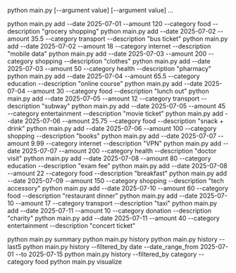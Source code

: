 python main.py <command> [--argument value] [--argument value] ...



python main.py add --date 2025-07-01 --amount 120 --category food --description "grocery shopping"
python main.py add --date 2025-07-02 --amount 35.5 --category transport --description "bus ticket"
python main.py add --date 2025-07-02 --amount 18 --category internet --description "mobile data"
python main.py add --date 2025-07-03 --amount 200 --category shopping --description "clothes"
python main.py add --date 2025-07-03 --amount 50 --category health --description "pharmacy"
python main.py add --date 2025-07-04 --amount 65.5 --category education --description "online course"
python main.py add --date 2025-07-04 --amount 30 --category food --description "lunch out"
python main.py add --date 2025-07-05 --amount 12 --category transport --description "subway"
python main.py add --date 2025-07-05 --amount 45 --category entertainment --description "movie ticket"
python main.py add --date 2025-07-06 --amount 25.75 --category food --description "snack + drink"
python main.py add --date 2025-07-06 --amount 100 --category shopping --description "books"
python main.py add --date 2025-07-07 --amount 9.99 --category internet --description "VPN"
python main.py add --date 2025-07-07 --amount 200 --category health --description "doctor visit"
python main.py add --date 2025-07-08 --amount 80 --category education --description "exam fee"
python main.py add --date 2025-07-08 --amount 22 --category food --description "breakfast"
python main.py add --date 2025-07-09 --amount 150 --category shopping --description "tech accessory"
python main.py add --date 2025-07-10 --amount 60 --category food --description "restaurant dinner"
python main.py add --date 2025-07-10 --amount 17 --category transport --description "taxi"
python main.py add --date 2025-07-11 --amount 10 --category donation --description "charity"
python main.py add --date 2025-07-11 --amount 40 --category entertainment --description "concert ticket"


python main.py summary
python main.py history
python main.py history --last5
python main.py history --filtered_by date --date_range_from 2025-07-01 --to 2025-07-15
python main.py history --filtered_by category --category food
python main.py visualize


